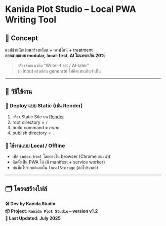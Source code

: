 # Kanida Plot Studio – Local PWA Writing Tool

## 🎯 Concept

แอปช่วยนักเขียนสร้างพล็อต + เอาท์ไลน์ + treatment  
**ออกแบบแบบ modular, local-first, AI ไม่แทรกเกิน 20%**

> สร้างจากแนวคิด “Writer-first / AI-later”  
> รอ input ครบก่อน generate ไม่คิดแทนเกินจำเป็น

---

## 🚀 วิธีใช้งาน

### 🔹 Deploy แบบ Static (เช่น Render)

1. สร้าง Static Site บน [Render](https://render.com/)
2. root directory = `/`
3. build command = _none_
4. publish directory = `.`

### 🔹 ใช้งานแบบ Local / Offline

- เปิด `index.html` โดยตรงใน browser (Chrome แนะนำ)
- ติดตั้งเป็น PWA ได้ (มี manifest + service worker)
- บันทึกโปรเจกต์แยกใน `localStorage` (ต่อโปรเจกต์)

---

## 🗂️ โครงสร้างไฟล์

**🛠 Dev by Kanida Studio**  
**📦 Project: `Kanida Plot Studio` – version v1.2**  
**📅 Last Updated: July 2025**
